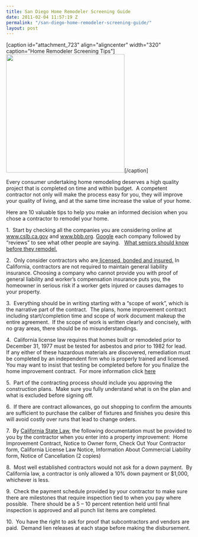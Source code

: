 ```yaml
---
title: San Diego Home Remodeler Screening Guide
date: 2011-02-04 11:57:19 Z
permalink: "/san-diego-home-remodeler-screening-guide/"
layout: post
---
```


[caption id="attachment_723" align="aligncenter" width="320" caption="Home Remodeler Screening Tips"]<a href="http://www.murraylampert.com"><img class="size-full wp-image-723 " title="San Diego Home Remodeler Screening Guide" src="http://murraylampert.com/wp-content/uploads/2011/02/home1.jpg" alt="" width="320" height="320" /></a>[/caption]

<strong> </strong>

<strong> </strong>

﻿Every consumer undertaking home remodeling deserves a high quality project that is completed on time and within budget.  A competent contractor not only will make the process easy for you, they will improve your quality of living, and at the same time increase the value of your home.

Here are 10 valuable tips to help you make an informed decision when you chose a contractor to remodel your home.

1.  Start by checking all the companies you are considering online at <a href="http://www.cslb.ca.gov/">www.cslb.ca.gov</a> and <a href="http://www.bbb.org/">www.bbb.org</a>. <a href="http://www.google.com/">Google</a> each company followed by “reviews” to see what other people are saying.   <a href="http://www.cslb.ca.gov/Resources/GuidesAndPamphlets/WhatSeniorsShouldKnow.asp">What seniors should know before they remodel.</a>

2.  Only consider contractors who are<a href="http://www.cslb.ca.gov/Consumers/HireAContractor/DoItRightVideo.asp"> licensed, bonded and insured.</a> In California, contractors are not required to maintain general liability insurance. Choosing a company who cannot provide you with proof of general liability and worker’s compensation insurance puts you, the homeowner in serious risk if a worker gets injured or causes damages to your property.

3.  Everything should be in writing starting with a “scope of work”, which is the narrative part of the contract.  The plans, home improvement contract including start/completion time and scope of work document makeup the entire agreement.  If the scope of work is written clearly and concisely, with no gray areas, there should be no misunderstandings.

4.  California license law requires that homes built or remodeled prior to December 31, 1977 must be tested for asbestos and prior to 1982 for lead.  If any either of these hazardous materials are discovered, remediation must be completed by an independent firm who is properly trained and licensed.  You may want to insist that testing be completed before for you finalize the home improvement contract.  For more information click <a href="http://www.cslb.ca.gov/Resources/GuidesAndPamphlets/AsbestosGuideForConsumers.pdf">here</a>

5.  Part of the contracting process should include you approving the construction plans.  Make sure you fully understand what is on the plan and what is excluded before signing off.

6.  If there are contract allowances, go out shopping to confirm the amounts are sufficient to purchase the caliber of fixtures and finishes you desire this will avoid costly over runs that lead to change orders.

7.  By <a href="http://www.cslb.ca.gov/Resources/GuidesAndPamphlets/HomeImprovementContractsConsumerGuide.asp">California State Law</a>, the following documentation must be provided to you by the contractor when you enter into a property improvement:  Home Improvement Contract, Notice to Owner form, Check Out Your Contractor form, California License Law Notice, Information About Commercial Liability form, Notice of Cancellation (2 copies)

8.  Most well established contractors would not ask for a down payment.  By California law, a contractor is only allowed a 10% down payment or $1,000, whichever is less.

9.  Check the payment schedule provided by your contractor to make sure there are milestones that require inspection tied to when you pay where possible.  There should be a 5 – 10 percent retention held until final inspection is approved and all punch list items are completed.

10.  You have the right to ask for proof that subcontractors and vendors are paid.  Demand lien releases at each stage before making the disbursement.
